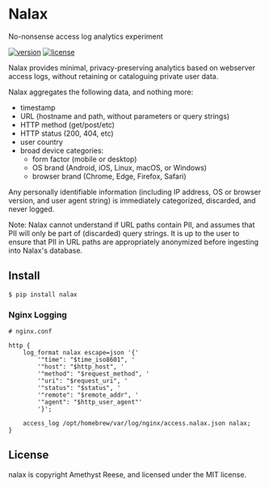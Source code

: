 # Nalax

No-nonsense access log analytics experiment

[![version](https://img.shields.io/pypi/v/nalax.svg)](https://pypi.org/project/nalax)
[![license](https://img.shields.io/pypi/l/nalax.svg)](https://github.com/amyreese/nalax/blob/main/LICENSE)

Nalax provides minimal, privacy-preserving analytics based on webserver access
logs, without retaining or cataloguing private user data.

Nalax aggregates the following data, and nothing more:

- timestamp
- URL (hostname and path, without parameters or query strings)
- HTTP method (get/post/etc)
- HTTP status (200, 404, etc)
- user country
- broad device categories:
  - form factor (mobile or desktop)
  - OS brand (Android, iOS, Linux, macOS, or Windows)
  - browser brand (Chrome, Edge, Firefox, Safari)

Any personally identifiable information (including IP address, OS or browser
version, and user agent string) is immediately categorized, discarded, and
never logged.

Note: Nalax cannot understand if URL paths contain PII, and assumes that PII
will only be part of (discarded) query strings. It is up to the user to ensure
that PII in URL paths are appropriately anonymized before ingesting into
Nalax's database.


Install
-------

```shell-session
$ pip install nalax
```

### Nginx Logging

```
# nginx.conf

http {
    log_format nalax escape=json '{'
        '"time": "$time_iso8601", '
        '"host": "$http_host", '
        '"method": "$request_method", '
        '"uri": "$request_uri", '
        '"status": "$status", '
        '"remote": "$remote_addr", '
        '"agent": "$http_user_agent"'
        '}';

    access_log /opt/homebrew/var/log/nginx/access.nalax.json nalax;
}
```

License
-------

nalax is copyright Amethyst Reese, and licensed under the MIT license.